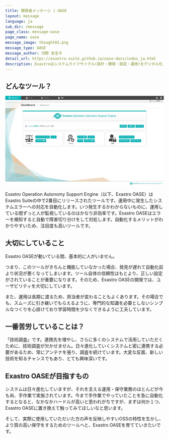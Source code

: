 ```yaml
---
title: 開発者メッセージ | OASE
layout: message
language: ja
sub_dir: /message
page_class: message-oase
page_name: oase
message_image: thought03.png
message_type: OASE
message_author: 河野 友生子
detail_url: https://exastro-suite.github.io/oase-docs/index_ja.html
description: Exastroはシステムライフサイクル(設計・開発・設定・運用)をデジタル化・自動化・省力化することを目的としたオープンソースのソフトウェアスイートです。
---
```

<h2>どんなツール？</h2>

<div class="image right"><img src="/message/img/image_oase01.jpg" alt="OASE image"></div>

<p>Exastro Operation Autonomy Support Engine（以下、Exastro OASE）はExastro Suiteの中で2番目にリリースされたツールです。運用中に発生したシステムエラーへの対応を自動化します。いつ発生するかわからないものに、運用している間ずっと人が監視しているのはかなり非効率です。Exastro OASEはエラーを検知すると自動で障害切り分けをして対処します。自動化するメリットがわかりやすいため、注目度も高いツールです。</p>

<h2>大切にしていること</h2>
<p>Exastro OASEが動いている間、基本的に人がいません。</p>
<p>つまり、このツールがきちんと機能していなかった場合、発見が遅れて自動化前より状況が悪くなってしまいます。ツール自体の信頼性はもとより、正しい設定がされていることが重要になります。そのため、Exastro OASEの開発では、ユーザビリティを大切にしています。</p>
<p>また、運用は長期に渡るため、担当者が変わることもよくあります。その場合でも、スムーズに引き継いでもらえるように、専門的な知識を必要としないシンプルなつくりを心掛けており学習時間を少なくできるように工夫しています。</p>

<h2>一番苦労していることは？</h2>
<p>「技術調査」です。連携先を増やし、さらに多くのシステムで活用していただくために、技術調査が欠かせません。日々進化していくシステムと密に連携する必要があるため、常にアンテナを張り、調査を続けています。大変な反面、新しい技術を知るチャンスでもあり、とても興味深いです。</p>

<h2>Exastro OASEが目指すもの</h2>
<p>システムは日々進化していますが、それを支える運用・保守業務のほとんどが今も尚、手作業で実施されています。今まで手作業でやっていたことを急に自動化するとなると、なかなかハードルが高いと思われがちですが、まずは何か１つ、Exastro OASEに置き換えて触ってみてほしいなと思います。</p>
<p>そして、実際に使用していただいた方の声を反映しやすいOSSの特性を生かし、より質の高い保守をするためのツールへと、Exastro OASEを育てていきたいです。</p>